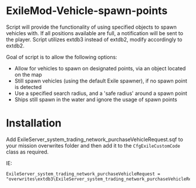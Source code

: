 # ExileMod-Vehicle-spawn-points

Script will provide the functionality of using specified objects to spawn vehicles with. If all positions available are full, a notification will be sent to the player.
Script utilizes extdb3 instead of extdb2, modify accordingly to extdb2.

Goal of script is to allow the following options:
* Allow for vehicles to spawn on designated points, via an object located on the map
* Still spawn vehicles (using the default Exile spawner), if no spawn point is detected
* Use a specified search radius, and a 'safe radius' around a spawn point
* Ships still spawn in the water and ignore the usage of spawn points

# Installation
Add ExileServer_system_trading_network_purchaseVehicleRequest.sqf to your mission overwrites folder and then add it to the `CfgExileCustomCode` class as required. 

IE:

    
    ExileServer_system_trading_network_purchaseVehicleRequest = "overwrites\extdb3\ExileServer_system_trading_network_purchaseVehicleRequest.sqf";
